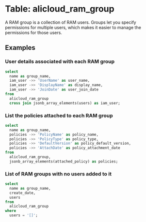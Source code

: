 # Table: alicloud_ram_group

A RAM group is a collection of RAM users. Groups let you specify permissions for multiple users, which makes it easier to manage the permissions for those users.

## Examples

### User details associated with each RAM group

```sql
select
  name as group_name,
  iam_user ->> 'UserName' as user_name,
  iam_user ->> 'DisplayName' as display_name,
  iam_user ->> 'JoinDate' as user_join_date
from
  alicloud_ram_group
  cross join jsonb_array_elements(users) as iam_user;
```

### List the policies attached to each RAM group

```sql
select
  name as group_name,
  policies ->> 'PolicyName' as policy_name,
  policies ->> 'PolicyType' as policy_type,
  policies ->> 'DefaultVersion' as policy_default_version,
  policies ->> 'AttachDate' as policy_attachment_date
from
  alicloud_ram_group,
  jsonb_array_elements(attached_policy) as policies;
```

### List of RAM groups with no users added to it

```sql
select
  name as group_name,
  create_date,
  users
from
  alicloud_ram_group
where
  users = '[]';
```
